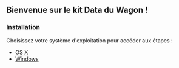 ## Bienvenue sur le kit Data du Wagon ! 

### Installation

Choisissez votre système d'exploitation pour accéder aux étapes :

- [OS X](setup/OSX.md)
- [Windows](setup/WINDOWS.md)
